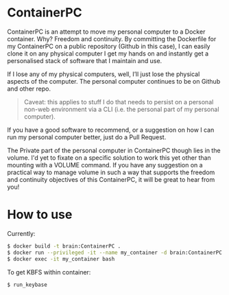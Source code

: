 # ContainerPC

ContainerPC is an attempt to move my personal computer to a Docker container. Why? Freedom and continuity. By committing the Dockerfile for my ContainerPC on a public repository (Github in this case), I can easily clone it on any physical computer I get my hands on and instantly get a personalised stack of software that I maintain and use.

If I lose any of my physical computers, well, I’ll just lose the physical aspects of the computer. The personal computer continues to be on Github and other repo.

> Caveat: this applies to stuff I do that needs to persist on a personal non-web environment via a CLI (i.e. the personal part of my personal computer).

If you have a good software to recommend, or a suggestion on how I can run my personal computer better, just do a Pull Request.

The Private part of the personal computer in ContainerPC though lies in the volume. I'd yet to fixate on a specific solution to work this yet other than mounting with a VOLUME command. If you have any suggestion on a practical way to manage volume in such a way that supports the freedom and continuity objectives of this ContainerPC, it will be great to hear from you!

How to use
===========

Currently:

```bash
$ docker build -t brain:ContainerPC .
$ docker run --privileged -it --name my_container -d brain:ContainerPC
$ docker exec -it my_container bash
```

To get KBFS within container:

```bash
$ run_keybase
```